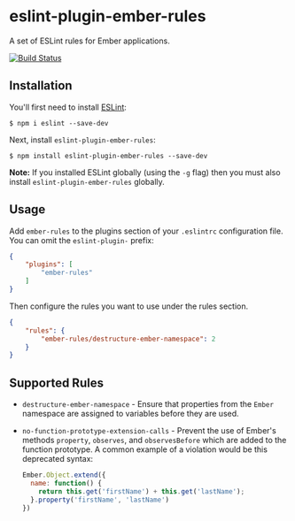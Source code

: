 # eslint-plugin-ember-rules

A set of ESLint rules for Ember applications.

[![Build Status](https://travis-ci.org/201-created/eslint-plugin-ember-rules.svg?branch=master)](https://travis-ci.org/201-created/eslint-plugin-ember-rules)

## Installation

You'll first need to install [ESLint](http://eslint.org):

```
$ npm i eslint --save-dev
```

Next, install `eslint-plugin-ember-rules`:

```
$ npm install eslint-plugin-ember-rules --save-dev
```

**Note:** If you installed ESLint globally (using the `-g` flag) then you must also install `eslint-plugin-ember-rules` globally.

## Usage

Add `ember-rules` to the plugins section of your `.eslintrc` configuration file. You can omit the `eslint-plugin-` prefix:

```json
{
    "plugins": [
        "ember-rules"
    ]
}
```

Then configure the rules you want to use under the rules section.

```json
{
    "rules": {
        "ember-rules/destructure-ember-namespace": 2
    }
}
```

## Supported Rules

* `destructure-ember-namespace` - Ensure that properties from the `Ember` namespace
  are assigned to variables before they are used.

* `no-function-prototype-extension-calls` - Prevent the use of Ember's methods
  `property`, `observes`, and `observesBefore` which are added to the function
  prototype. A common example of a violation would be this deprecated syntax:

  ```javascript
  Ember.Object.extend({
    name: function() {
      return this.get('firstName') + this.get('lastName');
    }.property('firstName', 'lastName')
  })
  ```

